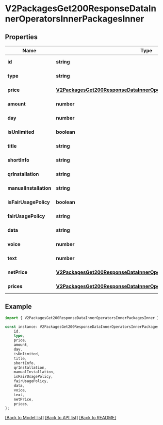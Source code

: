 # V2PackagesGet200ResponseDataInnerOperatorsInnerPackagesInner


## Properties

Name | Type | Description | Notes
------------ | ------------- | ------------- | -------------
**id** | **string** |  | [default to undefined]
**type** | **string** |  | [default to undefined]
**price** | [**V2PackagesGet200ResponseDataInnerOperatorsInnerPackagesInnerPrice**](V2PackagesGet200ResponseDataInnerOperatorsInnerPackagesInnerPrice.md) |  | [default to undefined]
**amount** | **number** |  | [default to undefined]
**day** | **number** |  | [default to undefined]
**isUnlimited** | **boolean** |  | [default to undefined]
**title** | **string** |  | [default to undefined]
**shortInfo** | **string** |  | [default to undefined]
**qrInstallation** | **string** |  | [default to undefined]
**manualInstallation** | **string** |  | [default to undefined]
**isFairUsagePolicy** | **boolean** |  | [default to undefined]
**fairUsagePolicy** | **string** |  | [default to undefined]
**data** | **string** |  | [default to undefined]
**voice** | **number** |  | [default to undefined]
**text** | **number** |  | [default to undefined]
**netPrice** | [**V2PackagesGet200ResponseDataInnerOperatorsInnerPackagesInnerPrice**](V2PackagesGet200ResponseDataInnerOperatorsInnerPackagesInnerPrice.md) |  | [default to undefined]
**prices** | [**V2PackagesGet200ResponseDataInnerOperatorsInnerPackagesInnerPrices**](V2PackagesGet200ResponseDataInnerOperatorsInnerPackagesInnerPrices.md) |  | [default to undefined]

## Example

```typescript
import { V2PackagesGet200ResponseDataInnerOperatorsInnerPackagesInner } from '@hiilo/airalo';

const instance: V2PackagesGet200ResponseDataInnerOperatorsInnerPackagesInner = {
    id,
    type,
    price,
    amount,
    day,
    isUnlimited,
    title,
    shortInfo,
    qrInstallation,
    manualInstallation,
    isFairUsagePolicy,
    fairUsagePolicy,
    data,
    voice,
    text,
    netPrice,
    prices,
};
```

[[Back to Model list]](../README.md#documentation-for-models) [[Back to API list]](../README.md#documentation-for-api-endpoints) [[Back to README]](../README.md)
